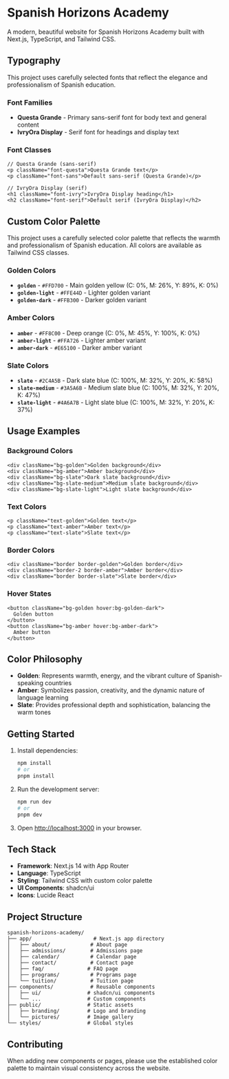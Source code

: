 # Spanish Horizons Academy

A modern, beautiful website for Spanish Horizons Academy built with Next.js, TypeScript, and Tailwind CSS.

## Typography

This project uses carefully selected fonts that reflect the elegance and professionalism of Spanish education.

### Font Families

- **Questa Grande** - Primary sans-serif font for body text and general content
- **IvryOra Display** - Serif font for headings and display text

### Font Classes

```tsx
// Questa Grande (sans-serif)
<p className="font-questa">Questa Grande text</p>
<p className="font-sans">Default sans-serif (Questa Grande)</p>

// IvryOra Display (serif)
<h1 className="font-ivry">IvryOra Display heading</h1>
<h2 className="font-serif">Default serif (IvryOra Display)</h2>
```

## Custom Color Palette

This project uses a carefully selected color palette that reflects the warmth and professionalism of Spanish education. All colors are available as Tailwind CSS classes.

### Golden Colors
- **`golden`** - `#FFD700` - Main golden yellow (C: 0%, M: 26%, Y: 89%, K: 0%)
- **`golden-light`** - `#FFE44D` - Lighter golden variant
- **`golden-dark`** - `#FFB300` - Darker golden variant

### Amber Colors
- **`amber`** - `#FF8C00` - Deep orange (C: 0%, M: 45%, Y: 100%, K: 0%)
- **`amber-light`** - `#FFA726` - Lighter amber variant
- **`amber-dark`** - `#E65100` - Darker amber variant

### Slate Colors
- **`slate`** - `#2C4A5B` - Dark slate blue (C: 100%, M: 32%, Y: 20%, K: 58%)
- **`slate-medium`** - `#3A5A6B` - Medium slate blue (C: 100%, M: 32%, Y: 20%, K: 47%)
- **`slate-light`** - `#4A6A7B` - Light slate blue (C: 100%, M: 32%, Y: 20%, K: 37%)

## Usage Examples

### Background Colors
```tsx
<div className="bg-golden">Golden background</div>
<div className="bg-amber">Amber background</div>
<div className="bg-slate">Dark slate background</div>
<div className="bg-slate-medium">Medium slate background</div>
<div className="bg-slate-light">Light slate background</div>
```

### Text Colors
```tsx
<p className="text-golden">Golden text</p>
<p className="text-amber">Amber text</p>
<p className="text-slate">Slate text</p>
```

### Border Colors
```tsx
<div className="border border-golden">Golden border</div>
<div className="border-2 border-amber">Amber border</div>
<div className="border border-slate">Slate border</div>
```

### Hover States
```tsx
<button className="bg-golden hover:bg-golden-dark">
  Golden button
</button>
<button className="bg-amber hover:bg-amber-dark">
  Amber button
</button>
```

## Color Philosophy

- **Golden**: Represents warmth, energy, and the vibrant culture of Spanish-speaking countries
- **Amber**: Symbolizes passion, creativity, and the dynamic nature of language learning
- **Slate**: Provides professional depth and sophistication, balancing the warm tones

## Getting Started

1. Install dependencies:
   ```bash
   npm install
   # or
   pnpm install
   ```

2. Run the development server:
   ```bash
   npm run dev
   # or
   pnpm dev
   ```

3. Open [http://localhost:3000](http://localhost:3000) in your browser.

## Tech Stack

- **Framework**: Next.js 14 with App Router
- **Language**: TypeScript
- **Styling**: Tailwind CSS with custom color palette
- **UI Components**: shadcn/ui
- **Icons**: Lucide React

## Project Structure

```
spanish-horizons-academy/
├── app/                    # Next.js app directory
│   ├── about/             # About page
│   ├── admissions/        # Admissions page
│   ├── calendar/          # Calendar page
│   ├── contact/           # Contact page
│   ├── faq/              # FAQ page
│   ├── programs/          # Programs page
│   └── tuition/           # Tuition page
├── components/            # Reusable components
│   ├── ui/               # shadcn/ui components
│   └── ...               # Custom components
├── public/               # Static assets
│   ├── branding/         # Logo and branding
│   └── pictures/         # Image gallery
└── styles/               # Global styles
```

## Contributing

When adding new components or pages, please use the established color palette to maintain visual consistency across the website. 